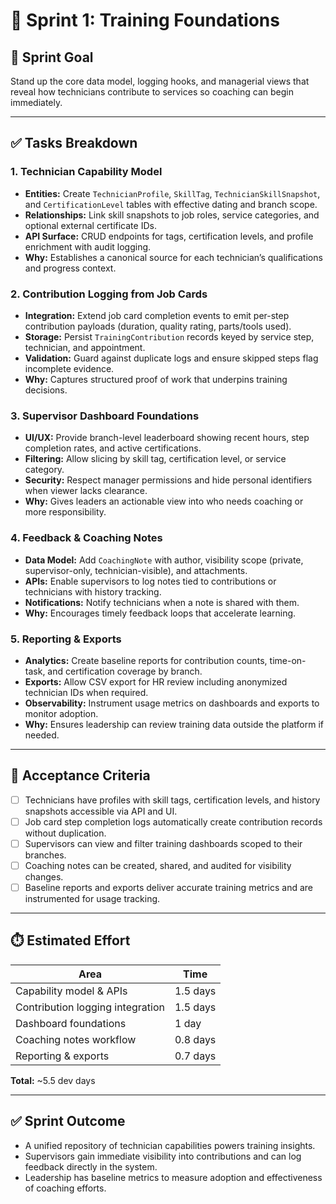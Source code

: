 # 🚀 Sprint 1: Training Foundations

## 🎯 Sprint Goal
Stand up the core data model, logging hooks, and managerial views that reveal how technicians contribute to services so coaching can begin immediately.

---

## ✅ Tasks Breakdown

### 1. Technician Capability Model
- **Entities:** Create `TechnicianProfile`, `SkillTag`, `TechnicianSkillSnapshot`, and `CertificationLevel` tables with effective dating and branch scope.
- **Relationships:** Link skill snapshots to job roles, service categories, and optional external certificate IDs.
- **API Surface:** CRUD endpoints for tags, certification levels, and profile enrichment with audit logging.
- **Why:** Establishes a canonical source for each technician’s qualifications and progress context.

### 2. Contribution Logging from Job Cards
- **Integration:** Extend job card completion events to emit per-step contribution payloads (duration, quality rating, parts/tools used).
- **Storage:** Persist `TrainingContribution` records keyed by service step, technician, and appointment.
- **Validation:** Guard against duplicate logs and ensure skipped steps flag incomplete evidence.
- **Why:** Captures structured proof of work that underpins training decisions.

### 3. Supervisor Dashboard Foundations
- **UI/UX:** Provide branch-level leaderboard showing recent hours, step completion rates, and active certifications.
- **Filtering:** Allow slicing by skill tag, certification level, or service category.
- **Security:** Respect manager permissions and hide personal identifiers when viewer lacks clearance.
- **Why:** Gives leaders an actionable view into who needs coaching or more responsibility.

### 4. Feedback & Coaching Notes
- **Data Model:** Add `CoachingNote` with author, visibility scope (private, supervisor-only, technician-visible), and attachments.
- **APIs:** Enable supervisors to log notes tied to contributions or technicians with history tracking.
- **Notifications:** Notify technicians when a note is shared with them.
- **Why:** Encourages timely feedback loops that accelerate learning.

### 5. Reporting & Exports
- **Analytics:** Create baseline reports for contribution counts, time-on-task, and certification coverage by branch.
- **Exports:** Allow CSV export for HR review including anonymized technician IDs when required.
- **Observability:** Instrument usage metrics on dashboards and exports to monitor adoption.
- **Why:** Ensures leadership can review training data outside the platform if needed.

---

## 📌 Acceptance Criteria
- [ ] Technicians have profiles with skill tags, certification levels, and history snapshots accessible via API and UI.
- [ ] Job card step completion logs automatically create contribution records without duplication.
- [ ] Supervisors can view and filter training dashboards scoped to their branches.
- [ ] Coaching notes can be created, shared, and audited for visibility changes.
- [ ] Baseline reports and exports deliver accurate training metrics and are instrumented for usage tracking.

---

## ⏱️ Estimated Effort
| Area | Time |
|------|------|
| Capability model & APIs | 1.5 days |
| Contribution logging integration | 1.5 days |
| Dashboard foundations | 1 day |
| Coaching notes workflow | 0.8 days |
| Reporting & exports | 0.7 days |

**Total:** ~5.5 dev days

---

## ✅ Sprint Outcome
- A unified repository of technician capabilities powers training insights.
- Supervisors gain immediate visibility into contributions and can log feedback directly in the system.
- Leadership has baseline metrics to measure adoption and effectiveness of coaching efforts.
